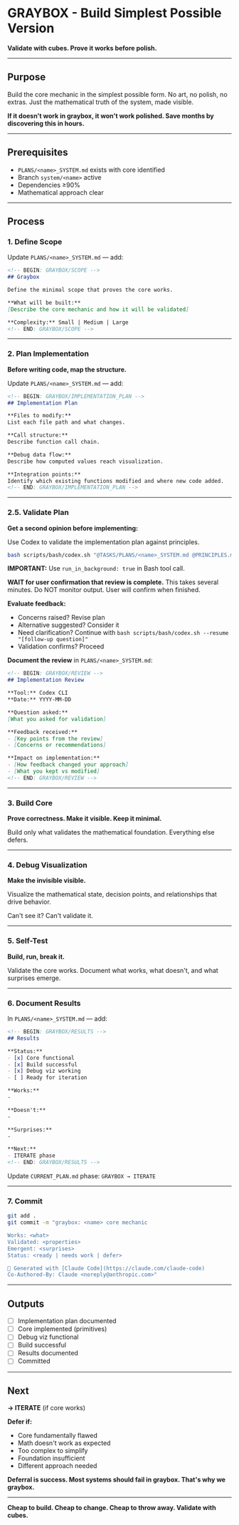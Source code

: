 # GRAYBOX - Build Simplest Possible Version

**Validate with cubes. Prove it works before polish.**

---

## Purpose

Build the core mechanic in the simplest possible form. No art, no polish, no extras. Just the mathematical truth of the system, made visible.

**If it doesn't work in graybox, it won't work polished. Save months by discovering this in hours.**

---

## Prerequisites

- `PLANS/<name>_SYSTEM.md` exists with core identified
- Branch `system/<name>` active
- Dependencies ≥90%
- Mathematical approach clear

---

## Process

### 1. Define Scope

Update `PLANS/<name>_SYSTEM.md` — add:

```markdown
<!-- BEGIN: GRAYBOX/SCOPE -->
## Graybox

Define the minimal scope that proves the core works.

**What will be built:**
[Describe the core mechanic and how it will be validated]

**Complexity:** Small | Medium | Large
<!-- END: GRAYBOX/SCOPE -->
```

---

### 2. Plan Implementation

**Before writing code, map the structure.**

Update `PLANS/<name>_SYSTEM.md` — add:

```markdown
<!-- BEGIN: GRAYBOX/IMPLEMENTATION_PLAN -->
## Implementation Plan

**Files to modify:**
List each file path and what changes.

**Call structure:**
Describe function call chain.

**Debug data flow:**
Describe how computed values reach visualization.

**Integration points:**
Identify which existing functions modified and where new code added.
<!-- END: GRAYBOX/IMPLEMENTATION_PLAN -->
```

---

### 2.5. Validate Plan

**Get a second opinion before implementing:**

Use Codex to validate the implementation plan against principles.

```bash
bash scripts/bash/codex.sh "@TASKS/PLANS/<name>_SYSTEM.md @PRINCIPLES.md @CONVENTIONS.md [your validation question]"
```

**IMPORTANT:** Use `run_in_background: true` in Bash tool call.

**WAIT for user confirmation that review is complete.** This takes several minutes. Do NOT monitor output. User will confirm when finished.

**Evaluate feedback:**
- Concerns raised? Revise plan
- Alternative suggested? Consider it
- Need clarification? Continue with `bash scripts/bash/codex.sh --resume "[follow-up question]"`
- Validation confirms? Proceed

**Document the review** in `PLANS/<name>_SYSTEM.md`:

```markdown
<!-- BEGIN: GRAYBOX/REVIEW -->
## Implementation Review

**Tool:** Codex CLI
**Date:** YYYY-MM-DD

**Question asked:**
[What you asked for validation]

**Feedback received:**
- [Key points from the review]
- [Concerns or recommendations]

**Impact on implementation:**
- [How feedback changed your approach]
- [What you kept vs modified]
<!-- END: GRAYBOX/REVIEW -->
```

---

### 3. Build Core

**Prove correctness. Make it visible. Keep it minimal.**

Build only what validates the mathematical foundation. Everything else defers.

---

### 4. Debug Visualization

**Make the invisible visible.**

Visualize the mathematical state, decision points, and relationships that drive behavior.

Can't see it? Can't validate it.

---

### 5. Self-Test

**Build, run, break it.**

Validate the core works. Document what works, what doesn't, and what surprises emerge.

---

### 6. Document Results

In `PLANS/<name>_SYSTEM.md` — add:

```markdown
<!-- BEGIN: GRAYBOX/RESULTS -->
## Results

**Status:**
- [x] Core functional
- [x] Build successful
- [x] Debug viz working
- [ ] Ready for iteration

**Works:**
-

**Doesn't:**
-

**Surprises:**
-

**Next:**
- ITERATE phase
<!-- END: GRAYBOX/RESULTS -->
```

Update `CURRENT_PLAN.md` phase: `GRAYBOX → ITERATE`

---

### 7. Commit

```bash
git add .
git commit -m "graybox: <name> core mechanic

Works: <what>
Validated: <properties>
Emergent: <surprises>
Status: <ready | needs work | defer>

🤖 Generated with [Claude Code](https://claude.com/claude-code)
Co-Authored-By: Claude <noreply@anthropic.com>"
```

---

## Outputs

- [ ] Implementation plan documented
- [ ] Core implemented (primitives)
- [ ] Debug viz functional
- [ ] Build successful
- [ ] Results documented
- [ ] Committed

---

## Next

**→ ITERATE** (if core works)

**Defer if:**
- Core fundamentally flawed
- Math doesn't work as expected
- Too complex to simplify
- Foundation insufficient
- Different approach needed

**Deferral is success. Most systems should fail in graybox. That's why we graybox.**

---

**Cheap to build. Cheap to change. Cheap to throw away. Validate with cubes.**
